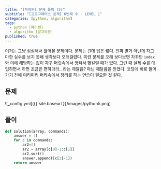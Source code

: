 ```yaml
---
title: "[파이썬] 문제 풀이 (5)"
subtitle: "[프로그래머스 문제] K번째 수 - LEVEL 1"
categories: [python, algorithm]
tags:
  - python [파이썬]
  - algorithm [알고리즘]
published: true
---
```


이거는 그냥 심심해서 풀어본 문제이다. 문제는 긴데 답은 짧다. 진짜 별거 아닌데 자그마한 실수를 보지 못해 생각보다 오래걸렸다. 이런 문제를 오래 보다보면 자꾸만 `index`와 이에 해당하는 값이 자꾸 머릿속에서 엉켜서 헷갈릴 때가 있다. 그런 때 실제 수를 대입하면서 하면 조금은 편하더라...라는 깨달음? 아닌 깨달음을 얻었다. 코딩에 바로 들어가기 전에 미리미리 머리속에서 정리를 하는 연습이 필요한 것 같다.

## 문제
![_config.yml]({{ site.baseurl }}/images/python5.png)

## 풀이
```python
def solution(array, commands):
    answer = []
    for c in commands:
        ar2=[]
        ar2 = array[c[0]-1:c[1]]
        ar2.sort()
        answer.append([c[2]-1])
    return answer
```
